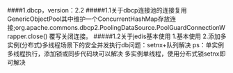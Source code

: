 ####1.dbcp，version：2.2
#####1.1关于dbcp连接池的连接复用
    GenericObjectPool其中维护一个ConcurrentHashMap存放连接;org.apache.commons.dbcp2.PoolingDataSource.PoolGuardConnectionWrapper.close()
    覆写关闭连接。
#####1.2关于jedis基本使用
    1.基本使用
    2.添加多实例(分布式)多线程场景下的安全并发执行db问题：setnx+队列解决
    ps：单实例多线程执行，添加锁或同步代码块可以解决
        多实例单线程，使用分布式锁setnx即可解决
        



